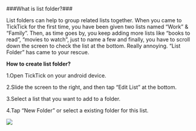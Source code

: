 ###What is list folder?###

List folders can help to group related lists together. When you came to TickTick for the first time, you have been given two lists named “Work” & “Family”. Then, as time goes by, you keep adding more lists like “books to read”, “movies to watch”, just to name a few and finally, you have to scroll down the screen to check the list at the bottom.  Really annoying. “List Folder” has came to your rescue.

**How to create list folder?**

1.Open TickTick on your android device.

2.Slide the screen to the right, and then tap “Edit List” at the bottom.

3.Select a list that you want to add to a folder. 

4.Tap “New Folder” or select a existing folder for this list.


![](../images/androidlistfolder.png)



